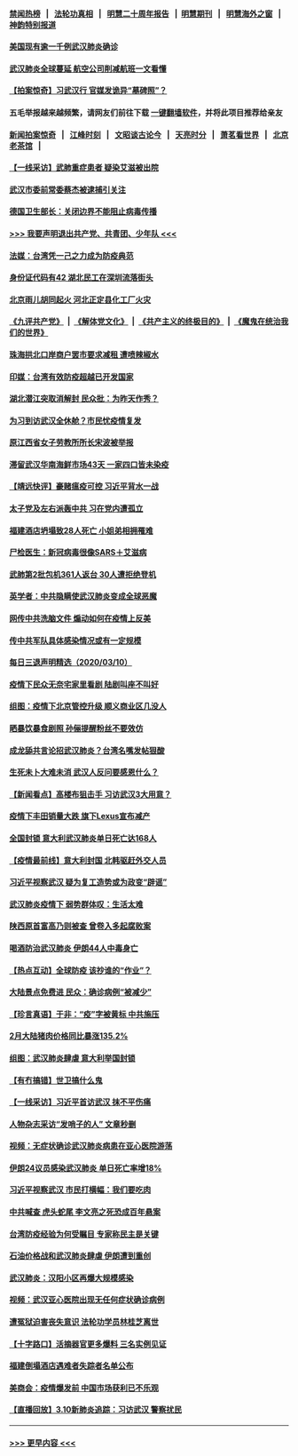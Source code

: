 #### [禁闻热榜](热点新闻.md?=0)  &nbsp;&nbsp;|&nbsp;&nbsp; [法轮功真相](https://github.com/gfw-breaker/truth/blob/master/README.md?=0) &nbsp;&nbsp;|&nbsp;&nbsp; [明慧二十周年报告](https://github.com/gfw-breaker/mh-reports/blob/master/README.md?=0) &nbsp;&nbsp;|&nbsp;&nbsp;[明慧期刊](https://github.com/gfw-breaker/mh-qikan) &nbsp;&nbsp;|&nbsp;&nbsp; [明慧海外之窗](https://github.com/gfw-breaker/mh-news/blob/master/README.md?=0) &nbsp;&nbsp;|&nbsp;&nbsp; [神韵特别报道](https://github.com/gfw-breaker/mh-news/blob/master/shenyun.md?=0)
#### [美国现有逾一千例武汉肺炎确诊](../pages/nsc413/n11932451.md?t=03112232) 
#### [武汉肺炎全球蔓延 航空公司削减航班一文看懂](../pages/nsc413/n11927605.md?t=03112232) 
#### [【拍案惊奇】习武汉行 官媒发诡异“墓碑照”？](../pages/nsc413/n11931609.md?t=03112232) 
#### 五毛举报越来越频繁，请网友们前往下载 [一键翻墙软件](https://github.com/gfw-breaker/ssr-accounts)，并将此项目推荐给亲友
#### [新闻拍案惊奇](https://github.com/gfw-breaker/banned-news/blob/master/pages/link4.md) &nbsp;&nbsp;|&nbsp;&nbsp; [江峰时刻](https://github.com/gfw-breaker/banned-news/blob/master/pages/link4.md) &nbsp;&nbsp;|&nbsp;&nbsp; [文昭谈古论今](https://github.com/gfw-breaker/banned-news/blob/master/pages/link4.md) &nbsp;&nbsp;|&nbsp;&nbsp; [天亮时分](https://github.com/gfw-breaker/banned-news/blob/master/pages/link4.md) &nbsp;&nbsp;|&nbsp;&nbsp; [萧茗看世界](https://github.com/gfw-breaker/banned-news/blob/master/pages/link4.md) &nbsp;&nbsp;|&nbsp;&nbsp; [北京老茶馆](https://github.com/gfw-breaker/banned-news/blob/master/pages/link4.md) &nbsp;&nbsp;|&nbsp;&nbsp; 
#### [【一线采访】武肺重症患者 疑染艾滋被出院](../pages/nsc413/n11932361.md?t=03112232) 
#### [武汉市委前常委蔡杰被逮捕引关注](../pages/nsc413/n11932281.md?t=03112232) 
#### [德国卫生部长：关闭边界不能阻止病毒传播](../pages/nsc413/n11932205.md?t=03112232) 
#### [>>> 我要声明退出共产党、共青团、少年队 <<<](https://github.com/begood0513/goodnews/blob/master/quit/letter.md) 
#### [法媒：台湾凭一己之力成为防疫典范](../pages/nsc413/n11932225.md?t=03112232) 
#### [身份证代码有42 湖北民工在深圳流落街头](../pages/nsc413/n11931855.md?t=03112232) 
#### [北京雨儿胡同起火 河北正定县化工厂火灾](../pages/nsc413/n11931714.md?t=03112232) 
#### [《九评共产党》](https://github.com/begood0513/9ping.md/blob/master/README.md) &nbsp;|&nbsp; [《解体党文化》](../../../../jtdwh.md/blob/master/README.md)  &nbsp;|&nbsp; [《共产主义的终极目的》](../../../../gczydzjmd.md/blob/master/README.md) &nbsp;|&nbsp; [《魔鬼在统治我们的世界》](../../../../mgztzwmdsj.md/blob/master/README.md) 
#### [珠海拱北口岸商户罢市要求减租 遭喷辣椒水](../pages/nsc413/n11932104.md?t=03112232) 
#### [印媒：台湾有效防疫超越已开发国家](../pages/nsc413/n11932067.md?t=03112232) 
#### [湖北潜江突取消解封 民众批：为昨天作秀？](../pages/nsc413/n11931718.md?t=03112232) 
#### [为习到访武汉全休舱？市民忧疫情复发](../pages/nsc413/n11932065.md?t=03112232) 
#### [原江西省女子劳教所所长宋波被举报](../pages/nsc413/n11930322.md?t=03112232) 
#### [滞留武汉华南海鲜市场43天 一家四口皆未染疫](../pages/nsc413/n11931544.md?t=03112232) 
#### [【靖远快评】豪赌瘟疫可控 习近平背水一战](../pages/nsc413/n11931548.md?t=03112232) 
#### [太子党及左右派轰中共 习在党内遭孤立](../pages/nsc413/n11927475.md?t=03112232) 
#### [福建酒店坍塌致28人死亡 小姐弟相拥罹难](../pages/nsc413/n11931250.md?t=03112232) 
#### [尸检医生：新冠病毒很像SARS＋艾滋病](../pages/nsc413/n11931430.md?t=03112232) 
#### [武肺第2批包机361人返台 30人遭拒绝登机](../pages/nsc413/n11931373.md?t=03112232) 
#### [英学者：中共隐瞒使武汉肺炎变成全球恶魔](../pages/nsc413/n11930463.md?t=03112232) 
#### [网传中共洗脑文件 煽动如何在疫情上反美](../pages/nsc413/n11930766.md?t=03112232) 
#### [传中共军队具体感染情况或有一定规模](../pages/nsc413/n11931422.md?t=03112232) 
#### [每日三退声明精选（2020/03/10）](../pages/nsc413/n11931419.md?t=03112232) 
#### [疫情下民众无奈宅家里看剧 陆剧叫座不叫好](../pages/nsc413/n11930521.md?t=03112232) 
#### [组图：疫情下北京管控升级 顺义商业区几没人](../pages/nsc413/n11931285.md?t=03112232) 
#### [晒暴饮暴食剧照 孙俪提醒粉丝不要效仿](../pages/nsc413/n11931040.md?t=03112232) 
#### [成龙舔共言论招武汉肺炎？台湾名嘴发帖狠酸](../pages/nsc413/n11930783.md?t=03112232) 
#### [生死未卜大难未消 武汉人反问要感恩什么？](../pages/nsc413/n11930315.md?t=03112232) 
#### [【新闻看点】高楼布狙击手 习访武汉3大用意？](../pages/nsc413/n11930378.md?t=03112232) 
#### [疫情下丰田销量大跌 旗下Lexus宣布减产](../pages/nsc413/n11930956.md?t=03112232) 
#### [全国封锁 意大利武汉肺炎单日死亡达168人](../pages/nsc413/n11930927.md?t=03112232) 
#### [【疫情最前线】意大利封国 北韩驱赶外交人员](../pages/nsc413/n11930660.md?t=03112232) 
#### [习近平视察武汉 疑为复工造势或为政变“辟谣”](../pages/nsc413/n11930847.md?t=03112232) 
#### [武汉肺炎疫情下 弱势群体叹：生活太难](../pages/nsc413/n11930727.md?t=03112232) 
#### [陕西原首富高乃则被查 曾卷入多起腐败案](../pages/nsc413/n11930452.md?t=03112232) 
#### [喝酒防治武汉肺炎 伊朗44人中毒身亡](../pages/nsc413/n11930504.md?t=03112232) 
#### [【热点互动】全球防疫 该抄谁的“作业”？](../pages/nsc413/n11930545.md?t=03112232) 
#### [大陆景点免费进 民众：确诊病例“被减少”](../pages/nsc413/n11930362.md?t=03112232) 
#### [【珍言真语】于非：“疫”字被黄标 中共施压](../pages/nsc413/n11930410.md?t=03112232) 
#### [2月大陆猪肉价格同比暴涨135.2%](../pages/nsc413/n11930349.md?t=03112232) 
#### [组图：武汉肺炎肆虐 意大利举国封锁](../pages/nsc413/n11930070.md?t=03112232) 
#### [【有冇搞错】世卫搞什么鬼](../pages/nsc413/n11930475.md?t=03112232) 
#### [【一线采访】习近平首访武汉 抹不平伤痛](../pages/nsc413/n11929748.md?t=03112232) 
#### [人物杂志采访“发哨子的人” 文章秒删](../pages/nsc413/n11930385.md?t=03112232) 
#### [视频：无症状确诊武汉肺炎病患在亚心医院游荡](../pages/nsc413/n11929948.md?t=03112232) 
#### [伊朗24议员感染武汉肺炎 单日死亡率增18%](../pages/nsc413/n11930297.md?t=03112232) 
#### [习近平视察武汉 市民打横幅：我们要吃肉](../pages/nsc413/n11930181.md?t=03112232) 
#### [中共喊查 虎头蛇尾 李文亮之死恐成百年悬案](../pages/nsc413/n11930132.md?t=03112232) 
#### [台湾防疫经验为何受瞩目 专家称民主是关键](../pages/nsc413/n11930107.md?t=03112232) 
#### [石油价格战和武汉肺炎肆虐 伊朗遭到重创](../pages/nsc413/n11929929.md?t=03112232) 
#### [武汉肺炎：汉阳小区再爆大规模感染](../pages/nsc413/n11930101.md?t=03112232) 
#### [视频：武汉亚心医院出现无任何症状确诊病例](../pages/nsc413/n11929801.md?t=03112232) 
#### [遭冤狱迫害丧失意识 法轮功学员林桂芝离世](../pages/nsc413/n11929630.md?t=03112232) 
#### [【十字路口】活摘器官更多爆料 三名实例见证](../pages/nsc413/n11928489.md?t=03112232) 
#### [福建倒塌酒店遇难者失踪者名单公布](../pages/nsc413/n11929698.md?t=03112232) 
#### [美商会：疫情爆发前 中国市场获利已不乐观](../pages/nsc413/n11929878.md?t=03112232) 
#### [【直播回放】3.10新肺炎追踪：习访武汉 警察扰民](../pages/nsc413/n11929844.md?t=03112232) 

----
#### [ >>> 更早内容 <<< ](../indexes/nsc413-earlier.md)
